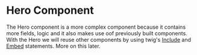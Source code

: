 # Hero Component

The Hero component is a more complex component because it contains more fields, logic and it also makes use oof previously built components. With the Hero we will reuse other components by using twig's [Include](https://twig.symfony.com/doc/2.x/tags/include.html) and [Embed](https://twig.symfony.com/doc/2.x/tags/embed.html) statements. More on this later.

